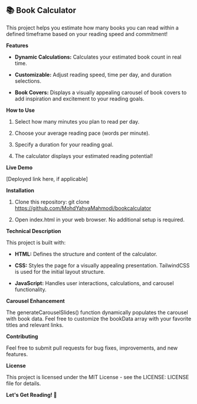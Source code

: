 📚 Book Calculator
---------------------

This project helps you estimate how many books you can read within a defined timeframe based on your reading speed and commitment!

**Features**

*   **Dynamic Calculations:** Calculates your estimated book count in real time.
    
*   **Customizable:** Adjust reading speed, time per day, and duration selections.
    
*   **Book Covers:** Displays a visually appealing carousel of book covers to add inspiration and excitement to your reading goals.
    

**How to Use**

1.  Select how many minutes you plan to read per day.
    
2.  Choose your average reading pace (words per minute).
    
3.  Specify a duration for your reading goal.
    
4.  The calculator displays your estimated reading potential!
    

**Live Demo**

\[Deployed link here, if applicable\]


**Installation**

1.  Clone this repository: git clone https://github.com/MohdYahyaMahmodi/bookcalculator
    
2.  Open index.html in your web browser. No additional setup is required.
    

**Technical Description**

This project is built with:

*   **HTML:** Defines the structure and content of the calculator.
    
*   **CSS:** Styles the page for a visually appealing presentation. TailwindCSS is used for the initial layout structure.
    
*   **JavaScript:** Handles user interactions, calculations, and carousel functionality.
    

**Carousel Enhancement**

The generateCarouselSlides() function dynamically populates the carousel with book data. Feel free to customize the bookData array with your favorite titles and relevant links.


**Contributing**

Feel free to submit pull requests for bug fixes, improvements, and new features.


**License**


This project is licensed under the MIT License - see the LICENSE: LICENSE file for details.

**Let's Get Reading! 📖**